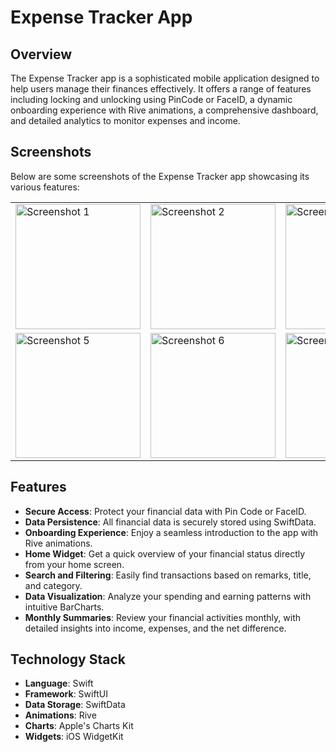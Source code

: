 # Expense Tracker App

## Overview
The Expense Tracker app is a sophisticated mobile application designed to help users manage their finances effectively. It offers a range of features including locking and unlocking using PinCode or FaceID, a dynamic onboarding experience with Rive animations, a comprehensive dashboard, and detailed analytics to monitor expenses and income.

## Screenshots

Below are some screenshots of the Expense Tracker app showcasing its various features:

<table>
  <tr>
    <td><img src="https://github.com/gytisptasinskas/ExpenseTracker/blob/main/images/Mock1.png" width="200" alt="Screenshot 1"></td>
     <td><img src="https://github.com/gytisptasinskas/ExpenseTracker/blob/main/images/Mock2.png" width="200" alt="Screenshot 2"></td>
     <td><img src="https://github.com/gytisptasinskas/ExpenseTracker/blob/main/images/Mock3.png" width="200" alt="Screenshot 3"></td>
     <td><img src="https://github.com/gytisptasinskas/ExpenseTracker/blob/main/images/Mock4.png" width="200" alt="Screenshot 4"></td>
  </tr>
  <tr>
     <td><img src="https://github.com/gytisptasinskas/ExpenseTracker/blob/main/images/Mock5.png" width="200" alt="Screenshot 5"></td>
     <td><img src="https://github.com/gytisptasinskas/ExpenseTracker/blob/main/images/Mock6.png" width="200" alt="Screenshot 6"</td>
     <td><img src="https://github.com/gytisptasinskas/ExpenseTracker/blob/main/images/Mock7.png" width="200" alt="Screenshot 7"</td>
     <td><img src="https://github.com/gytisptasinskas/ExpenseTracker/blob/main/images/Mock8.png" width="200" alt="Screenshot 8"</td>
  </tr>
</table>

## Features
- **Secure Access**: Protect your financial data with Pin Code or FaceID.
- **Data Persistence**: All financial data is securely stored using SwiftData.
- **Onboarding Experience**: Enjoy a seamless introduction to the app with Rive animations.
- **Home Widget**: Get a quick overview of your financial status directly from your home screen.
- **Search and Filtering**: Easily find transactions based on remarks, title, and category.
- **Data Visualization**: Analyze your spending and earning patterns with intuitive BarCharts.
- **Monthly Summaries**: Review your financial activities monthly, with detailed insights into income, expenses, and the net difference.

## Technology Stack
- **Language**: Swift
- **Framework**: SwiftUI
- **Data Storage**: SwiftData
- **Animations**: Rive
- **Charts**: Apple's Charts Kit
- **Widgets**: iOS WidgetKit
